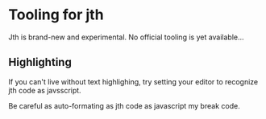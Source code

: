 # Tooling for jth

Jth is brand-new and experimental. No official tooling is yet available...

## Highlighting

If you can't live without text highlighing,
try setting your editor
to recognize jth code as javsscript.

Be careful as auto-formating as jth code as javascript my break code.
